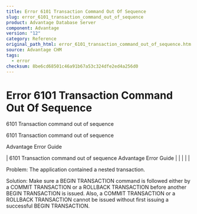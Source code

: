 ```yaml
---
title: Error 6101 Transaction Command Out Of Sequence
slug: error_6101_transaction_command_out_of_sequence
product: Advantage Database Server
component: Advantage
version: "12"
category: Reference
original_path_html: error_6101_transaction_command_out_of_sequence.htm
source: Advantage CHM
tags:
  - error
checksum: 8be6cd68501c46a91b67a53c324dfe2ed4a256d0
---
```


# Error 6101 Transaction Command Out Of Sequence

6101 Transaction command out of sequence

6101 Transaction command out of sequence

Advantage Error Guide

| 6101 Transaction command out of sequence  Advantage Error Guide |  |  |  |  |

Problem: The application contained a nested transaction.

Solution: Make sure a BEGIN TRANSACTION command is followed either by a COMMIT TRANSACTION or a ROLLBACK TRANSACTION before another BEGIN TRANSACTION is issued. Also, a COMMIT TRANSACTION or a ROLLBACK TRANSACTION cannot be issued without first issuing a successful BEGIN TRANSACTION.
